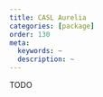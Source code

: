 ```yaml
---
title: CASL Aurelia
categories: [package]
order: 130
meta:
  keywords: ~
  description: ~
---
```


TODO
